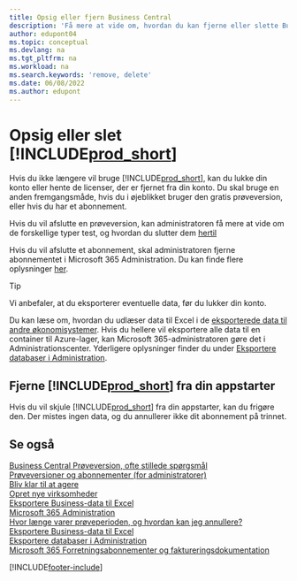 ```yaml
---
title: Opsig eller fjern Business Central
description: 'Få mere at vide om, hvordan du kan fjerne eller slette Business Central-oplevelsen, hvis du har et prøveabonnement, eller hvis du har et betalt abonnement.'
author: edupont04
ms.topic: conceptual
ms.devlang: na
ms.tgt_pltfrm: na
ms.workload: na
ms.search.keywords: 'remove, delete'
ms.date: 06/08/2022
ms.author: edupont
---
```

# <a name="unsubscribe-or-remove-"></a>Opsig eller slet [!INCLUDE[prod_short](includes/prod_short.md)]

Hvis du ikke længere vil bruge [!INCLUDE[prod_short](includes/prod_short.md)], kan du lukke din konto eller hente de licenser, der er fjernet fra din konto. Du skal bruge en anden fremgangsmåde, hvis du i øjeblikket bruger den gratis prøveversion, eller hvis du har et abonnement.  

Hvis du vil afslutte en prøveversion, kan administratoren få mere at vide om de forskellige typer test, og hvordan du slutter dem [hertil](/dynamics365/business-central/dev-itpro/administration/trials-subscriptions)  

Hvis du vil afslutte et abonnement, skal administratoren fjerne abonnementet i Microsoft 365 Administration. Du kan finde flere oplysninger [her](/dynamics365/business-central/dev-itpro/administration/trials-subscriptions?#removing-a-subscription).  

> [!TIP]
> Vi anbefaler, at du eksporterer eventuelle data, før du lukker din konto.

Du kan læse om, hvordan du udlæser data til Excel i de [eksporterede data til andre økonomisystemer](about-export-data.md#exporting-data-to-other-finance-systems). Hvis du hellere vil eksportere alle data til en container til Azure-lager, kan Microsoft 365-administratoren gøre det i Administrationscenter. Yderligere oplysninger finder du under [Eksportere databaser i Administration](/dynamics365/business-central/dev-itpro/administration/tenant-admin-center-database-export).  

## <a name="removing--from-your-app-launcher"></a>Fjerne [!INCLUDE[prod_short](includes/prod_short.md)] fra din appstarter

Hvis du vil skjule [!INCLUDE[prod_short](includes/prod_short.md)] fra din appstarter, kan du frigøre den. Der mistes ingen data, og du annullerer ikke dit abonnement på trinnet.  

## <a name="see-also"></a>Se også

[Business Central Prøveversion, ofte stillede spørgsmål](trial-faq.md)  
[Prøveversioner og abonnementer (for administratorer)](/dynamics365/business-central/dev-itpro/administration/trials-subscriptions)  
[Bliv klar til at agere](ui-get-ready-business.md)  
[Opret nye virksomheder](about-new-company.md)  
[Eksportere Business-data til Excel](about-export-data.md)  
[Microsoft 365 Administration](https://admin.microsoft.com/)  
[Hvor længe varer prøveperioden, og hvordan kan jeg annullere?](https://community.dynamics.com/business/b/financials/archive/2016/11/28/how-long-is-the-trial-period-and-how-do-i-cancel)  
[Eksportere Business-data til Excel](about-export-data.md)  
[Eksportere databaser i Administration](/dynamics365/business-central/dev-itpro/administration/tenant-admin-center-database-export)  
[Microsoft 365 Forretningsabonnementer og faktureringsdokumentation](/microsoft-365/commerce/)  

[!INCLUDE[footer-include](includes/footer-banner.md)]
